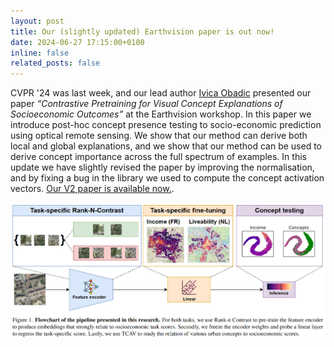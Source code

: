 ```yaml
---
layout: post
title: Our (slightly updated) Earthvision paper is out now!
date: 2024-06-27 17:15:00+0100
inline: false
related_posts: false
---
```


CVPR '24 was last week, and our lead author [Ivica Obadic](https://scholar.google.com/citations?user=WJTOEKMAAAAJ&hl=en) presented our paper _“Contrastive Pretraining for Visual Concept Explanations of Socioeconomic Outcomes”_ at the Earthvision workshop. In this paper we introduce post-hoc concept presence testing to socio-economic prediction using optical remote sensing. We show that our method can derive both local and global explanations, and we show that our method can be used to derive concept importance across the full spectrum of examples. In this update we have slightly revised the paper by improving the normalisation, and by fixing a bug in the library we used to compute the concept activation vectors. [Our V2 paper is available now.](https://www.researchgate.net/publication/379840037_Contrastive_Pretraining_for_Visual_Concept_Explanations_of_Socioeconomic_Outcomes).

<img src="/assets/img/news_imgs/methods_diagram.png" alt="Methods workflow for the paper">